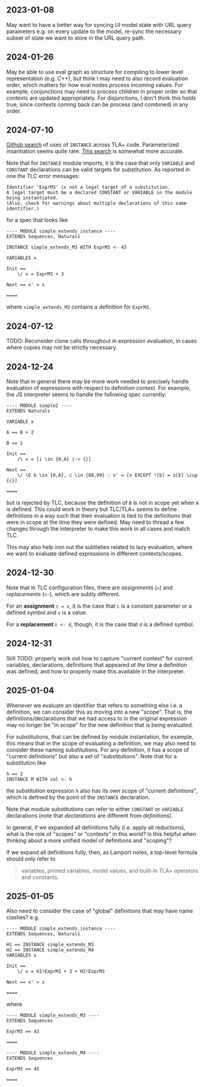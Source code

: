 ## 2023-01-08

May want to have a better way for syncing UI model state with URL query parameters e.g. on every update to the model, re-sync the necessary subset of state we want to store in the URL query path.

## 2024-01-26

May be able to use eval graph as structure for compiling to lower level representation (e.g. C++), but think I may need to also record evaluation order, which matters for how eval nodes process incoming values. For example, conjunctions may need to process children in proper order so that contexts are updated appropriately. For disjunctions, I don't think this holds true, since contexts coming back can be process (and combined) in any order.

## 2024-07-10

[Github search](https://github.com/search?q=%3D%3D+INSTANCE+language%3ATLA&type=code&ref=advsearch&p=2) of uses of `INSTANCE` across TLA+ code. Parameterized insantiation seems quite rare. [This search](https://github.com/search?q=%22%29+%3D%3D+INSTANCE%22+language%3ATLA&type=code&ref=advsearch) is somewhat more accurate.

Note that for `INSTANCE` module imports, it is the case that only `VARIABLE` and `CONSTANT` declarations can be valid targets for substitution. As reported in one the TLC error messages:

```
Identifier 'ExprM3' is not a legal target of a substitution. 
A legal target must be a declared CONSTANT or VARIABLE in the module being instantiated. 
(Also, check for warnings about multiple declarations of this same identifier.)
```
for a spec that looks like
```tla
---- MODULE simple_extends_instance ----
EXTENDS Sequences, Naturals

INSTANCE simple_extends_M3 WITH ExprM3 <- 43

VARIABLES x

Init == 
    \/ x = ExprM3 + 3

Next == x' = x

====
```
where `simple_extends_M3` contains a definition for `ExprM3`.

## 2024-07-12

TODO: Reconsider clone calls throughout in expression evaluation, in cases where copies may not be strictly necessary.

## 2024-12-24

Note that in general there may be more work needed to precisely handle evaluation of expressions with respect to definition context. For example, the JS interpreter seems to handle the following spec currently:

```tla
---- MODULE simple2 ----
EXTENDS Naturals

VARIABLE x

A == B + 2

B == 1

Init == 
    /\ x = [i \in {0,A} |-> {}]

Next == 
    \/ \E b \in {0,A}, c \in {88,99} : x' = [x EXCEPT ![b] = x[b] \cup {c}]

====
```
but is rejected by TLC, because the definition of `B` is not in scope yet when `A` is defined. This could work in theory but TLC/TLA+ seems to define definitions in a way such that their evaluation is tied to the definitions that were in scope at the time they were defined. May need to thread a few changes through the interpreter to make this work in all cases and match TLC. 

This may also help iron out the subtleties related to lazy evaluation, where we want to evaluate defined expressions in different contexts/scopes.

## 2024-12-30

Note that in TLC configuration files, there are *assignments* (`=`) and *replacements* (`<-`), which are subtly different.

For an **assignment** `c = v`, it is the case that `c` is a constant parameter *or* a defined symbol and `v` is a value. 

For a **replacement** `c <- d`, though, it is the case that `d` is a defined symbol.

## 2024-12-31

Still TODO: properly work out how to capture "current context" for current variables, declarations, definitions that appeared *at the time* a definition was defined, and how to properly make this available in the interpreter.

## 2025-01-04

Whenever we evaluate an identifier that refers to something else i.e. a definition, we can consider this as moving into a new "scope". That is, the definitions/declarations that we had access to in the original expression may no longer be "in scope" for the new definition that is being evaluated.

For substitutions, that can be defined by module instantation, for example, this means that in the scope of evaluating a definition, we may also need to consider these naming substitutions. For any definition, it has a scope of "current definitions" but also a set of "substitutions". Note that for a substitution like

```tla
h == 2
INSTANCE M WITH val <- h
```
the substitution expression `h` also has its *own* scope of "current definitions", which is defined by the point of the `INSTANCE` declaration.

Note that module substitutions can refer to either `CONSTANT` or `VARIABLE` declarations (note that *declarations* are different from *definitions*).

In general, if we expanded all definitions fully (i.e. apply all reductions), what is the role of "scopes" or "contexts" in this world? Is this helpful when thinking about a more unified model of definitions and "scoping"? 

If we expand all definitions fully, then, as Lamport notes, a top-level formula should only refer to

> variables, primed variables, model values, and built-in TLA+ operators and constants.

## 2025-01-05

Also need to consider the case of "global" definitions that may have name clashes?
e.g.
```tla
---- MODULE simple_extends_instance ----
EXTENDS Sequences, Naturals

H1 == INSTANCE simple_extends_M3
H2 == INSTANCE simple_extends_M4
VARIABLES x

Init == 
    \/ x = H1!ExprM3 + 3 + H2!ExprM3

Next == x' = x

====
```

where 

```tla
---- MODULE simple_extends_M3 ----
EXTENDS Sequences

ExprM3 == 43

====
```

```tla
---- MODULE simple_extends_M4 ----
EXTENDS Sequences

ExprM3 == 45

====
```
